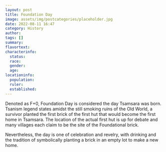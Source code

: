 ```yaml
---
layout: post
title: Foundation Day
image: assets/img/postcategories/placeholder.jpg
date: 2022-08-11 16:47
category: History
author: 
tags: []
summary: 
flavortext: 
characterinfo:
  status: 
  race: 
  gender: 
  age: 
locationinfo:
  population: 
  ruler: 
  established: 
---
```


Denoted as F+0, Foundation Day is considered the day Tsamsara was born. Tsanism legend states amidst the still smoking ruins of the Old World, a survivor planted the first brick of the first hut that would become the first home in Tsamsara. The location of the actual first hut is up for debate and many villages each claim to be the site of the Foundational brick.

Nevertheless, the day is one of celebration and revelry, with drinking and the tradition of symbolically planting a brick in an empty lot to make a new home.